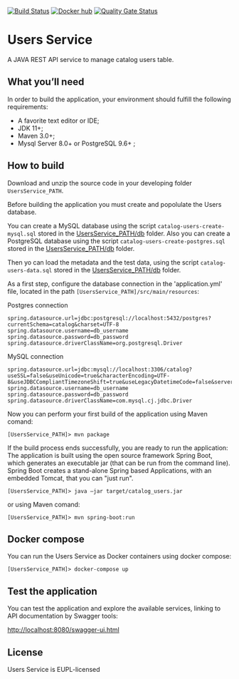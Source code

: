 [![Build Status](https://travis-ci.org/istat-methodology/catalog-backend.svg?branch=main)](https://travis-ci.org/istat-methodology/catalog-backend) 
[![Docker hub](https://img.shields.io/docker/cloud/automated/mecdcme/catalog.svg?label=catalog%20docker)](https://hub.docker.com/r/mecdcme/catalog)
[![Quality Gate Status](https://sonarcloud.io/api/project_badges/measure?project=istat-methodology_catalog-backend&metric=alert_status)](https://sonarcloud.io/dashboard?id=istat-methodology_catalog-backend)
# Users Service

A JAVA REST API service to manage catalog users table.



## What you’ll need
In order to build the application, your environment should fulfill the following requirements:

* A favorite text editor or IDE;
* JDK 11+; 
* Maven 3.0+;
* Mysql Server 8.0+ or PostgreSQL 9.6+ ;  


## How to build
Download and unzip the source code in your developing folder `UsersService_PATH`.

Before building the application you must create and popolulate the Users database.

You can create a MySQL database using the script `catalog-users-create-mysql.sql` stored in the [UsersService_PATH/db](db/catalog-users-create-mysql.sql) folder.
Also you can create a PostgreSQL database using the script `catalog-users-create-postgres.sql` stored in the [UsersService_PATH/db](db/catalog-users-create-postgres.sql) folder.

Then yo can load the metadata and the test data, using the script `catalog-users-data.sql` stored in the [UsersService_PATH/db](db/catalog-users-data.sql) folder.

As a first step, configure the database connection in the 'application.yml' file, located in the path `[UsersService_PATH]/src/main/resources`:

Postgres connection
```
spring.datasource.url=jdbc:postgresql://localhost:5432/postgres?currentSchema=catalog&charset=UTF-8
spring.datasource.username=db_username
spring.datasource.password=db_password
spring.datasource.driverClassName=org.postgresql.Driver
```
MySQL connection
```
spring.datasource.url=jdbc:mysql://localhost:3306/catalog?useSSL=false&useUnicode=true&characterEncoding=UTF-8&useJDBCCompliantTimezoneShift=true&useLegacyDatetimeCode=false&serverTimezone=UTC
spring.datasource.username=db_username
spring.datasource.password=db_password
spring.datasource.driverClassName=com.mysql.cj.jdbc.Driver
```

Now you can perform your first build of the application using Maven comand:
```
[UsersService_PATH]> mvn package
```
If the build process ends successfully, you are ready to run the application:
The application is built using the open source framework Spring Boot, which generates an 
executable jar (that can be run from the command line). Spring Boot creates a stand-alone Spring 
based Applications, with an embedded Tomcat, that you can "just run".
```
[UsersService_PATH]> java –jar target/catalog_users.jar
```
or using Maven comand:
```
[UsersService_PATH]> mvn spring-boot:run 
```
## Docker compose
You can run the Users Service as Docker containers using docker compose: 
```
[UsersService_PATH]> docker-compose up
```

## Test the application 
You can test the application and explore the available services, linking to API documentation  by Swagger tools:

[http://localhost:8080/swagger-ui.html](http://localhost:8080/swagger-ui.html) 


## License
Users Service is EUPL-licensed

